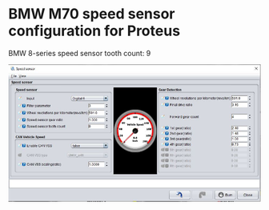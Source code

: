 # BMW M70 speed sensor configuration for Proteus #

BMW 8-series speed sensor tooth count: 9

![alt text][speed_sensor]

[speed_sensor]: ./pictures/speed_sensor.jpg "Speed sensor configuration"